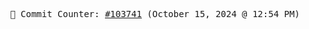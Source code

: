 <p align="center">
    <samp>
        📮 Commit Counter: <a href="https://github.com/Javascript-void0/Javascript-void0/commits/main">#103741</a> (October 15, 2024 @ 12:54 PM)
    </samp>
</p>